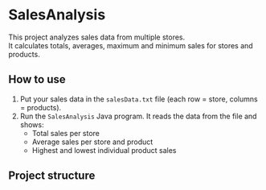 # SalesAnalysis

This project analyzes sales data from multiple stores.  
It calculates totals, averages, maximum and minimum sales for stores and products.

## How to use

1. Put your sales data in the `salesData.txt` file (each row = store, columns = products).  
2. Run the `SalesAnalysis` Java program. It reads the data from the file and shows:  
   - Total sales per store  
   - Average sales per store and product  
   - Highest and lowest individual product sales  

## Project structure

